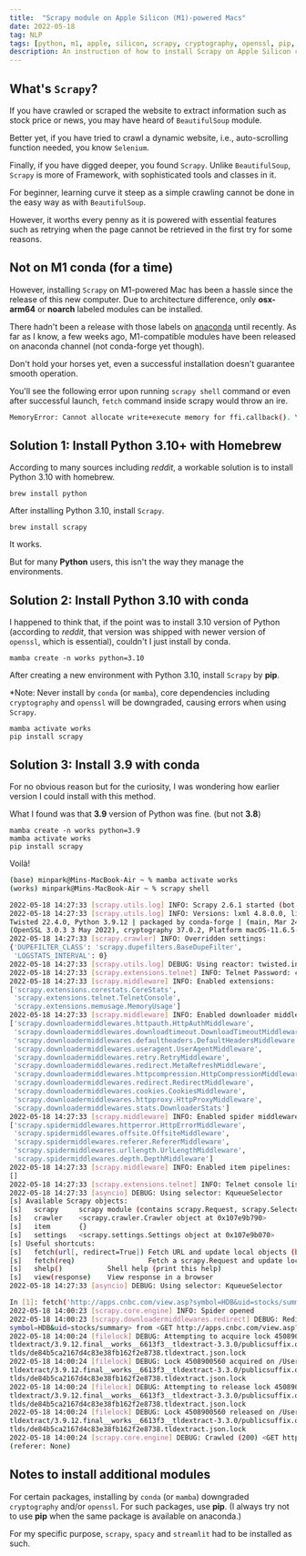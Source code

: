 ```yaml
---
title:  "Scrapy module on Apple Silicon (M1)-powered Macs"
date: 2022-05-18
tag: NLP
tags: [python, m1, apple, silicon, scrapy, cryptography, openssl, pip, conda]
description: An instruction of how to install Scrapy on Apple Silicon computers
---
```


## What's `Scrapy`?

If you have crawled or scraped the website to extract information such as stock price or news, you may have heard of `BeautifulSoup` module.

Better yet, if you have tried to crawl a dynamic website, i.e., auto-scrolling function needed, you know `Selenium`.

Finally, if you have digged deeper, you found `Scrapy`. Unlike `BeautifulSoup`, `Scrapy` is more of Framework, with sophisticated tools and classes in it.

For beginner, learning curve it steep as a simple crawling cannot be done in the easy way as with `BeautifulSoup`.

However, it worths every penny as it is powered with essential features such as retrying when the page cannot be retrieved in the first try for some reasons.


## Not on M1 conda (for a time)

However, installing `Scrapy` on M1-powered Mac has been a hassle since the release of this new computer. Due to architecture difference, only  **osx-arm64** or **noarch** labeled modules can be installed.  

There hadn't been a release with those labels on [anaconda](https://anaconda.org) until recently. As far as I know, a few weeks ago, M1-compatible modules have been released on anaconda channel (not conda-forge yet though).

Don't hold your horses yet, even a successful installation doesn't guarantee smooth operation.

You'll see the following error upon running `scrapy shell` command or even after successful launch, `fetch` command inside scrapy would throw an ire.

``` bash
MemoryError: Cannot allocate write+execute memory for ffi.callback(). You might be running on a system that prevents this. For more information, see https://cffi.readthedocs.io/en/latest/using.html#callbacks
```

## Solution 1: Install Python 3.10+ with Homebrew

According to many sources including *reddit*, a workable solution is to install Python 3.10 with homebrew.

```
brew install python
```

After installing Python 3.10, install `Scrapy`.

```
brew install scrapy
```

It works.

But for many **Python** users, this isn't the way they manage the environments.


## Solution 2: Install Python 3.10 with conda

I happened to think that, if the point was to install 3.10 version of Python (according to *reddit*, that version was shipped with newer version of `openssl`, which is essential), couldn't I just install by conda.

```
mamba create -n works python=3.10
```

After creating a new environment with Python 3.10, install `Scrapy` by **pip**.

*Note: Never install by `conda` (or `mamba`), core dependencies including `cryptography` and `openssl` will be downgraded, causing errors when using `Scrapy`.

```
mamba activate works
pip install scrapy
```

## Solution 3: Install 3.9 with conda

For no obvious reason but for the curiosity, I was wondering how earlier version I could install with this method.

What I found was that **3.9** version of Python was fine. (but not **3.8**)

```
mamba create -n works python=3.9
mamba activate works
pip install scrapy
```

Voilà!

``` bash
(base) minpark@Mins-MacBook-Air ~ % mamba activate works
(works) minpark@Mins-MacBook-Air ~ % scrapy shell

2022-05-18 14:27:33 [scrapy.utils.log] INFO: Scrapy 2.6.1 started (bot: scrapybot)
2022-05-18 14:27:33 [scrapy.utils.log] INFO: Versions: lxml 4.8.0.0, libxml2 2.9.4, cssselect 1.1.0, parsel 1.6.0, w3lib 1.22.0, 
Twisted 22.4.0, Python 3.9.12 | packaged by conda-forge | (main, Mar 24 2022, 23:25:14) - [Clang 12.0.1 ], pyOpenSSL 22.0.0 
(OpenSSL 3.0.3 3 May 2022), cryptography 37.0.2, Platform macOS-11.6.5-arm64-arm-64bit
2022-05-18 14:27:33 [scrapy.crawler] INFO: Overridden settings:
{'DUPEFILTER_CLASS': 'scrapy.dupefilters.BaseDupeFilter',
 'LOGSTATS_INTERVAL': 0}
2022-05-18 14:27:33 [scrapy.utils.log] DEBUG: Using reactor: twisted.internet.selectreactor.SelectReactor
2022-05-18 14:27:33 [scrapy.extensions.telnet] INFO: Telnet Password: cf6e5a1c7c29bd0c
2022-05-18 14:27:33 [scrapy.middleware] INFO: Enabled extensions:
['scrapy.extensions.corestats.CoreStats',
 'scrapy.extensions.telnet.TelnetConsole',
 'scrapy.extensions.memusage.MemoryUsage']
2022-05-18 14:27:33 [scrapy.middleware] INFO: Enabled downloader middlewares:
['scrapy.downloadermiddlewares.httpauth.HttpAuthMiddleware',
 'scrapy.downloadermiddlewares.downloadtimeout.DownloadTimeoutMiddleware',
 'scrapy.downloadermiddlewares.defaultheaders.DefaultHeadersMiddleware',
 'scrapy.downloadermiddlewares.useragent.UserAgentMiddleware',
 'scrapy.downloadermiddlewares.retry.RetryMiddleware',
 'scrapy.downloadermiddlewares.redirect.MetaRefreshMiddleware',
 'scrapy.downloadermiddlewares.httpcompression.HttpCompressionMiddleware',
 'scrapy.downloadermiddlewares.redirect.RedirectMiddleware',
 'scrapy.downloadermiddlewares.cookies.CookiesMiddleware',
 'scrapy.downloadermiddlewares.httpproxy.HttpProxyMiddleware',
 'scrapy.downloadermiddlewares.stats.DownloaderStats']
2022-05-18 14:27:33 [scrapy.middleware] INFO: Enabled spider middlewares:
['scrapy.spidermiddlewares.httperror.HttpErrorMiddleware',
 'scrapy.spidermiddlewares.offsite.OffsiteMiddleware',
 'scrapy.spidermiddlewares.referer.RefererMiddleware',
 'scrapy.spidermiddlewares.urllength.UrlLengthMiddleware',
 'scrapy.spidermiddlewares.depth.DepthMiddleware']
2022-05-18 14:27:33 [scrapy.middleware] INFO: Enabled item pipelines:
[]
2022-05-18 14:27:33 [scrapy.extensions.telnet] INFO: Telnet console listening on 127.0.0.1:6023
2022-05-18 14:27:33 [asyncio] DEBUG: Using selector: KqueueSelector
[s] Available Scrapy objects:
[s]   scrapy     scrapy module (contains scrapy.Request, scrapy.Selector, etc)
[s]   crawler    <scrapy.crawler.Crawler object at 0x107e9b790>
[s]   item       {}
[s]   settings   <scrapy.settings.Settings object at 0x107e9b070>
[s] Useful shortcuts:
[s]   fetch(url[, redirect=True]) Fetch URL and update local objects (by default, redirects are followed)
[s]   fetch(req)                  Fetch a scrapy.Request and update local objects 
[s]   shelp()           Shell help (print this help)
[s]   view(response)    View response in a browser
2022-05-18 14:27:33 [asyncio] DEBUG: Using selector: KqueueSelector

In [1]: fetch('http://apps.cnbc.com/view.asp?symbol=HDB&uid=stocks/summary')
2022-05-18 14:00:23 [scrapy.core.engine] INFO: Spider opened
2022-05-18 14:00:23 [scrapy.downloadermiddlewares.redirect] DEBUG: Redirecting (302) to <GET https://apps.cnbc.com/view.asp?
symbol=HDB&uid=stocks/summary> from <GET http://apps.cnbc.com/view.asp?symbol=HDB&uid=stocks/summary>
2022-05-18 14:00:24 [filelock] DEBUG: Attempting to acquire lock 4508900560 on /Users/minpark/.cache/python-
tldextract/3.9.12.final__works__6613f3__tldextract-3.3.0/publicsuffix.org-
tlds/de84b5ca2167d4c83e38fb162f2e8738.tldextract.json.lock
2022-05-18 14:00:24 [filelock] DEBUG: Lock 4508900560 acquired on /Users/minpark/.cache/python-
tldextract/3.9.12.final__works__6613f3__tldextract-3.3.0/publicsuffix.org-
tlds/de84b5ca2167d4c83e38fb162f2e8738.tldextract.json.lock
2022-05-18 14:00:24 [filelock] DEBUG: Attempting to release lock 4508900560 on /Users/minpark/.cache/python-
tldextract/3.9.12.final__works__6613f3__tldextract-3.3.0/publicsuffix.org-
tlds/de84b5ca2167d4c83e38fb162f2e8738.tldextract.json.lock
2022-05-18 14:00:24 [filelock] DEBUG: Lock 4508900560 released on /Users/minpark/.cache/python-
tldextract/3.9.12.final__works__6613f3__tldextract-3.3.0/publicsuffix.org-
tlds/de84b5ca2167d4c83e38fb162f2e8738.tldextract.json.lock
2022-05-18 14:00:24 [scrapy.core.engine] DEBUG: Crawled (200) <GET https://apps.cnbc.com/view.asp?symbol=HDB&uid=stocks/summary> 
(referer: None)
```

## Notes to install additional modules

For certain packages, installing by `conda` (or `mamba`) downgraded `cryptography` and/or `openssl`. For such packages, use **pip**. (I always try not to use **pip** when the same package is available on anaconda.)

For my specific purpose, `scrapy`, `spacy` and `streamlit` had to be installed as such.
